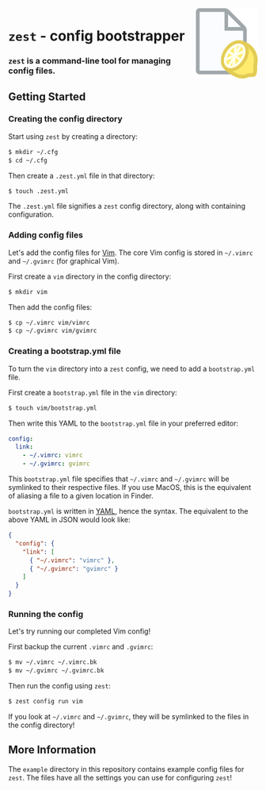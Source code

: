 <img src="media/logo.png" alt="zest logo" width="125" align="right">

# `zest` - config bootstrapper
### `zest` is a command-line tool for managing config files.

## Getting Started
### Creating the config directory
Start using `zest` by creating a directory:
```sh
$ mkdir ~/.cfg
$ cd ~/.cfg
```

Then create a `.zest.yml` file in that directory:
```sh
$ touch .zest.yml
```

The `.zest.yml` file signifies a `zest` config directory, along with containing configuration.

### Adding config files
Let's add the config files for [Vim][vim].
The core Vim config is stored in `~/.vimrc` and `~/.gvimrc` (for graphical Vim).

First create a `vim` directory in the config directory:
```sh
$ mkdir vim
```

Then add the config files:
```sh
$ cp ~/.vimrc vim/vimrc
$ cp ~/.gvimrc vim/gvimrc
```

[vim]: https://wikipedia.org/wiki/Vim_(text_editor)

### Creating a bootstrap.yml file
To turn the `vim` directory into a `zest` config, we need to add a `bootstrap.yml` file.

First create a `bootstrap.yml` file in the `vim` directory:
```sh
$ touch vim/bootstrap.yml
```

Then write this YAML to the `bootstrap.yml` file in your preferred editor:
```yaml
config:
  link:
    - ~/.vimrc: vimrc
    - ~/.gvimrc: gvimrc
```

This `bootstrap.yml` file specifies that `~/.vimrc` and `~/.gvimrc` will be symlinked to their respective files.
If you use MacOS, this is the equivalent of aliasing a file to a given location in Finder.

`bootstrap.yml` is written in [YAML][yaml], hence the syntax.
The equivalent to the above YAML in JSON would look like:
```json
{
  "config": {
    "link": [
      { "~/.vimrc": "vimrc" },
      { "~/.gvimrc": "gvimrc" }
    ]
  }
}
```

[yaml]: https://wikipedia.org/wiki/YAML

### Running the config
Let's try running our completed Vim config!

First backup the current `.vimrc` and `.gvimrc`:
```sh
$ mv ~/.vimrc ~/.vimrc.bk
$ mv ~/.gvimrc ~/.gvimrc.bk
```

Then run the config using `zest`:
```sh
$ zest config run vim
```

If you look at `~/.vimrc` and `~/.gvimrc`, they will be symlinked to the files in the config directory!

## More Information
The `example` directory in this repository contains example config files for `zest`.
The files have all the settings you can use for configuring `zest`!
